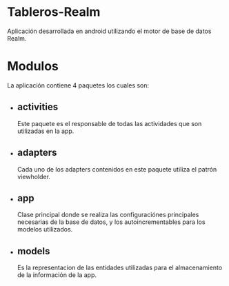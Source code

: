 # Tableros-Realm
Aplicación desarrollada en android utilizando el motor de base de datos Realm.

# Modulos

La aplicación contiene 4 paquetes los cuales son:

* activities
  - 
  Este paquete es el responsable de todas las actividades que son utilizadas en la app.
* adapters
  -
  Cada uno de los adapters contenidos en este paquete utiliza el patrón viewholder.
* app
  -
  Clase principal donde se realiza las configuraciónes principales necesarias de la base de datos, y los autoincrementables
  para los modelos utilizados.
* models
  -
  Es la representacion de las entidades utilizadas para el almacenamiento de la información de la app.
  
